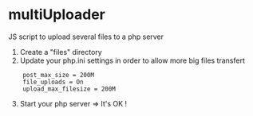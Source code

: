 # multiUploader
JS script to upload several files to a php server


1. Create a "files" directory
2. Update your php.ini settings in order to allow more big files transfert

```
    post_max_size = 200M
    file_uploads = On
    upload_max_filesize = 200M
```

3. Start your php server => It's OK !
